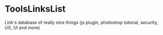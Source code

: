 # ToolsLinksList
Link's database of really nice things (js plugin, photoshop tutorial, security, UX, UI and more)
